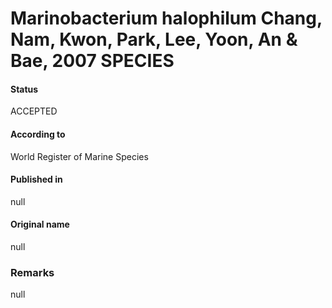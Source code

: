 # Marinobacterium halophilum Chang, Nam, Kwon, Park, Lee, Yoon, An & Bae, 2007 SPECIES

#### Status
ACCEPTED

#### According to
World Register of Marine Species

#### Published in
null

#### Original name
null

### Remarks
null